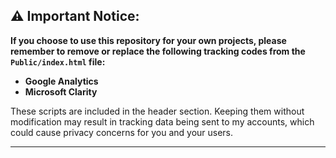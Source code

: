 ## ⚠️ Important Notice:

**If you choose to use this repository for your own projects, please remember to remove or replace the following tracking codes from the `Public/index.html` file:**

- **Google Analytics**
- **Microsoft Clarity**

These scripts are included in the header section. Keeping them without modification may result in tracking data being sent to my accounts, which could cause privacy concerns for you and your users.

---